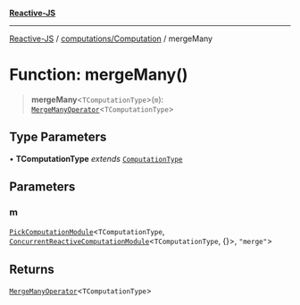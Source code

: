 [**Reactive-JS**](../../../README.md)

***

[Reactive-JS](../../../README.md) / [computations/Computation](../README.md) / mergeMany

# Function: mergeMany()

> **mergeMany**\<`TComputationType`\>(`m`): [`MergeManyOperator`](../interfaces/MergeManyOperator.md)\<`TComputationType`\>

## Type Parameters

• **TComputationType** *extends* [`ComputationType`](../../type-aliases/ComputationType.md)

## Parameters

### m

[`PickComputationModule`](../../type-aliases/PickComputationModule.md)\<`TComputationType`, [`ConcurrentReactiveComputationModule`](../../interfaces/ConcurrentReactiveComputationModule.md)\<`TComputationType`, \{\}\>, `"merge"`\>

## Returns

[`MergeManyOperator`](../interfaces/MergeManyOperator.md)\<`TComputationType`\>

